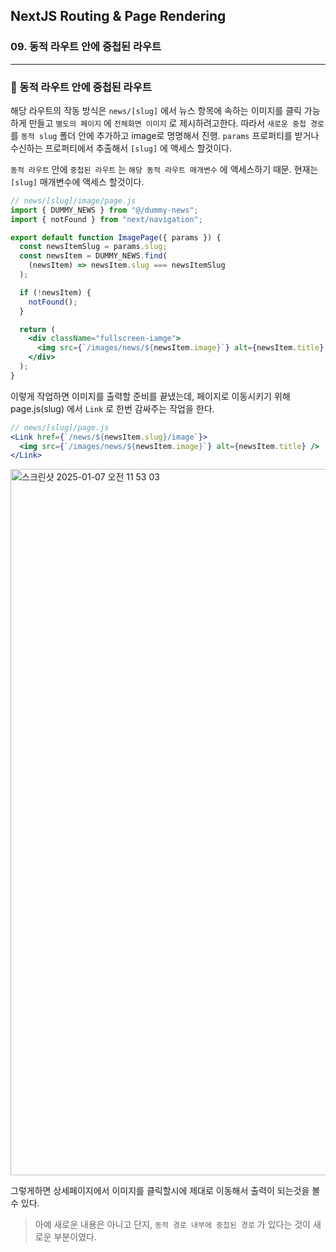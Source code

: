 ## NextJS Routing & Page Rendering

### 09. 동적 라우트 안에 중첩된 라우트

---

### 📌 동적 라우트 안에 중첩된 라우트

해당 라우트의 작동 방식은 `news/[slug]` 에서 뉴스 항목에 속하는 이미지를 클릭 가능하게 만들고 `별도의 페이지` 에 `전체화면 이미지` 로 제시하려고한다.
따라서 `새로운 중첩 경로` 를 `동적 slug` 폴더 안에 추가하고 image로 명명해서 진행.
`params` 프로퍼티를 받거나 수신하는 프로퍼티에서 추출해서 `[slug]` 에 액세스 할것이다.

`동적 라우트` 안에 `중첩된 라우트` 는 `해당 동적 라우트 매개변수` 에 액세스하기 때문.
현재는 `[slug]` 매개변수에 액세스 할것이다.

```jsx
// news/[slug]/image/page.js
import { DUMMY_NEWS } from "@/dummy-news";
import { notFound } from "next/navigation";

export default function ImagePage({ params }) {
  const newsItemSlug = params.slug;
  const newsItem = DUMMY_NEWS.find(
    (newsItem) => newsItem.slug === newsItemSlug
  );

  if (!newsItem) {
    notFound();
  }

  return (
    <div className="fullscreen-iamge">
      <img src={`/images/news/${newsItem.image}`} alt={newsItem.title} />
    </div>
  );
}
```

이렇게 작업하면 이미지를 출력할 준비를 끝냈는데, 페이지로 이동시키기 위해 page.js(slug) 에서 `Link` 로 한번 감싸주는 작업을 한다.

```jsx
// news/[slug]/page.js
<Link href={`/news/${newsItem.slug}/image`}>
  <img src={`/images/news/${newsItem.image}`} alt={newsItem.title} />
</Link>
```

<img width="1130" alt="스크린샷 2025-01-07 오전 11 53 03" src="https://github.com/user-attachments/assets/e02557ba-3c68-47e0-9323-2d1330eec5df" />

그렇게하면 상세페이지에서 이미지를 클릭할시에 제대로 이동해서 출력이 되는것을 볼 수 있다.

> 아예 새로운 내용은 아니고 단지, `동적 경로 내부에 중첩된 경로` 가 있다는 것이 새로운 부분이였다.
